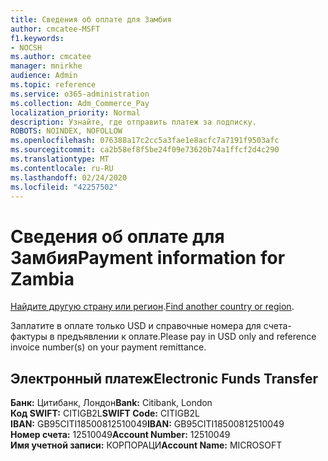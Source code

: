 ```yaml
---
title: Сведения об оплате для Замбия
author: cmcatee-MSFT
f1.keywords:
- NOCSH
ms.author: cmcatee
manager: mnirkhe
audience: Admin
ms.topic: reference
ms.service: o365-administration
ms.collection: Adm_Commerce_Pay
localization_priority: Normal
description: Узнайте, где отправить платеж за подписку.
ROBOTS: NOINDEX, NOFOLLOW
ms.openlocfilehash: 076388a17c2cc5a3fae1e8acfc7a7191f9503afc
ms.sourcegitcommit: ca2b58ef8f5be24f09e73620b74a1ffcf2d4c290
ms.translationtype: MT
ms.contentlocale: ru-RU
ms.lasthandoff: 02/24/2020
ms.locfileid: "42257502"
---
```

# <a name="payment-information-for-zambia"></a><span data-ttu-id="05ec2-103">Сведения об оплате для Замбия</span><span class="sxs-lookup"><span data-stu-id="05ec2-103">Payment information for Zambia</span></span>

<span data-ttu-id="05ec2-104">[Найдите другую страну или регион](../billing-and-payments/pay-for-your-subscription.md).</span><span class="sxs-lookup"><span data-stu-id="05ec2-104">[Find another country or region](../billing-and-payments/pay-for-your-subscription.md).</span></span>

<span data-ttu-id="05ec2-105">Заплатите в оплате только USD и справочные номера для счета-фактуры в предъявлении к оплате.</span><span class="sxs-lookup"><span data-stu-id="05ec2-105">Please pay in USD only and reference invoice number(s) on your payment remittance.</span></span>  

## <a name="electronic-funds-transfer"></a><span data-ttu-id="05ec2-106">Электронный платеж</span><span class="sxs-lookup"><span data-stu-id="05ec2-106">Electronic Funds Transfer</span></span>

<span data-ttu-id="05ec2-107">**Банк:** Цитибанк, Лондон</span><span class="sxs-lookup"><span data-stu-id="05ec2-107">**Bank:** Citibank, London</span></span>  
<span data-ttu-id="05ec2-108">**Код SWIFT:** CITIGB2L</span><span class="sxs-lookup"><span data-stu-id="05ec2-108">**SWIFT Code:** CITIGB2L</span></span>  
<span data-ttu-id="05ec2-109">**IBAN:** GB95CITI18500812510049</span><span class="sxs-lookup"><span data-stu-id="05ec2-109">**IBAN:** GB95CITI18500812510049</span></span>  
<span data-ttu-id="05ec2-110">**Номер счета:** 12510049</span><span class="sxs-lookup"><span data-stu-id="05ec2-110">**Account Number:** 12510049</span></span>  
<span data-ttu-id="05ec2-111">**Имя учетной записи:** КОРПОРАЦИ</span><span class="sxs-lookup"><span data-stu-id="05ec2-111">**Account Name:** MICROSOFT</span></span>  
